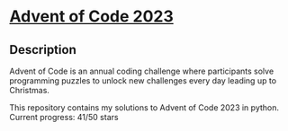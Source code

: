 # [Advent of Code 2023](https://adventofcode.com/2023)

## Description

Advent of Code is an annual coding challenge where participants solve programming puzzles to unlock new challenges every day leading up to Christmas.

This repository contains my solutions to Advent of Code 2023 in python. Current progress: 41/50 stars
